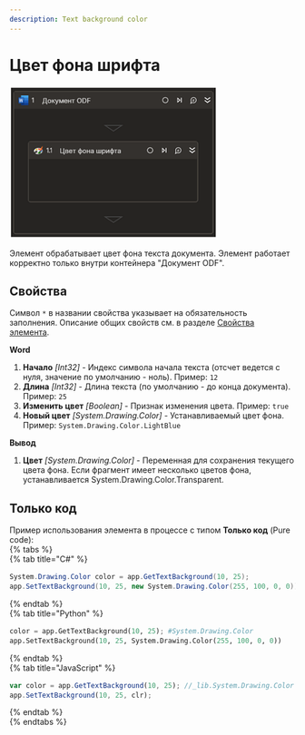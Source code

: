 ```yaml
---
description: Text background color
---
```

# Цвет фона шрифта

![](../../../../.gitbook/assets1/odfdoc-backgroundcolor.png)

Элемент обрабатывает цвет фона текста документа. Элемент работает корректно только внутри контейнера "Документ ODF".

## Свойства

Символ `*` в названии свойства указывает на обязательность заполнения. Описание общих свойств см. в разделе [Свойства элемента](https://docs.primo-rpa.ru/primo-rpa/primo-studio/process/elements#svoistva-elementa).

**Word**  
1. **Начало** *[Int32]* - Индекс символа начала текста (отсчет ведется с нуля, значение по умолчанию - ноль). Пример: `12`  
1. **Длина** *[Int32]* - Длина текста (по умолчанию - до конца документа). Пример: `25`  
1. **Изменить цвет** *[Boolean]* - Признак изменения цвета. Пример: `true`  
1. **Новый цвет** *[System.Drawing.Color]* - Устанавливаемый цвет фона. Пример: `System.Drawing.Color.LightBlue`

**Вывод**  
1. **Цвет** *[System.Drawing.Color]* - Переменная для сохранения текущего цвета фона. Если фрагмент имеет несколько цветов фона, устанавливается System.Drawing.Color.Transparent.

## Только код  
Пример использования элемента в процессе с типом **Только код** (Pure code):    
{% tabs %}  
{% tab title="C#" %}  
```csharp  
System.Drawing.Color color = app.GetTextBackground(10, 25);  
app.SetTextBackground(10, 25, new System.Drawing.Color(255, 100, 0, 0));  
```
{% endtab %}  
{% tab title="Python" %}  
```python  
color = app.GetTextBackground(10, 25); #System.Drawing.Color 
app.SetTextBackground(10, 25, System.Drawing.Color(255, 100, 0, 0))  
```
{% endtab %}  
{% tab title="JavaScript" %}  
```javascript  
var color = app.GetTextBackground(10, 25); //_lib.System.Drawing.Color  
app.SetTextBackground(10, 25, clr);  
```
{% endtab %}  
{% endtabs %}  
